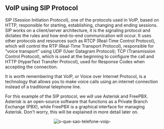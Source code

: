 ## VoIP using SIP Protocol

SIP (Session Initiation Protocol), one of the protocols used in VoIP, based on HTTP, responsible for starting, establishing, changing and ending sessions. SIP works on a client/server architecture, it is the signaling protocol and dictates the rules and how end-to-end communication will occur. It uses other protocols and resources such as RTCP (Real-Time Control Protocol), which will control the RTP (Real-Time Transport Protocol), responsible for “voice transport” using UDP (User Datagram Protocol); TCP (Transmission Control Protocol), which is used at the beginning to configure the call and HTTP (HyperText Transfer Protocol), used for Response Codes when accepting the connection.

It is worth remembering that VoIP, or Voice over Internet Protocol, is a technology that allows you to make voice calls using an internet connection instead of a traditional telephone line.

For this example of the SIP protocol, we will use Asterisk and FreePBX. Asterisk is an open-source software that functions as a Private Branch Exchange (PBX), 
while FreePBX is a graphical interface for managing Asterisk. Don't worry, this will be explained in more detail later on.

<div align="center">
  
![o-que-sao-telefone-voip-](https://github.com/mickaelly01nobre/SIP-Protocol-VoIP/assets/171987167/a5d32027-d5f7-4b64-afd6-288d337f69e5)

</div>



